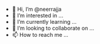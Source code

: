 - 👋 Hi, I’m @neerrajja
- 👀 I’m interested in ...
- 🌱 I’m currently learning ...
- 💞️ I’m looking to collaborate on ...
- 📫 How to reach me ...

<!---
neerrajja/neerrajja is a ✨ special ✨ repository because its `README.md` (this file) appears on your GitHub profile.
You can click the Preview link to take a look at your changes.
--->
